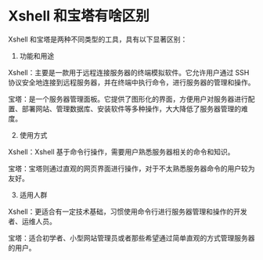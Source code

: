 # Xshell 和宝塔有啥区别

Xshell 和宝塔是两种不同类型的工具，具有以下显著区别：

1. 功能和用途

Xshell：主要是一款用于远程连接服务器的终端模拟软件。它允许用户通过 SSH 协议安全地连接到远程服务器，并在终端中执行命令，进行服务器的管理和操作。

宝塔：是一个服务器管理面板。它提供了图形化的界面，方便用户对服务器进行配置、部署网站、管理数据库、安装软件等多种操作，大大降低了服务器管理的难度。

2. 使用方式

Xshell：Xshell 基于命令行操作，需要用户熟悉服务器相关的命令和知识。

宝塔：宝塔则通过直观的网页界面进行操作，对于不太熟悉服务器命令的用户较为友好。

3. 适用人群

Xshell：更适合有一定技术基础，习惯使用命令行进行服务器管理和操作的开发者、运维人员。

宝塔：适合初学者、小型网站管理员或者那些希望通过简单直观的方式管理服务器的用户。
